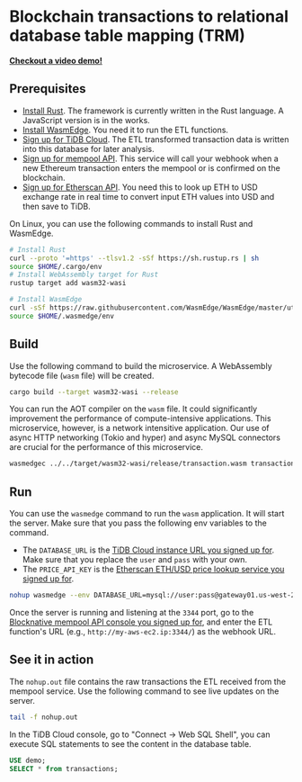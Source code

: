 # Blockchain transactions to relational database table mapping (TRM)

**[Checkout a video demo!](https://www.youtube.com/watch?v=sQCRQeTnBgo)**

## Prerequisites

* [Install Rust](https://www.rust-lang.org/tools/install). The framework is currently written in the Rust language. A JavaScript version is in the works.
* [Install WasmEdge](https://wasmedge.org/book/en/quick_start/install.html). You need it to run the ETL functions.
* [Sign up for TiDB Cloud](https://tidbcloud.com/). The ETL transformed transaction data is written into this database for later analysis.
* [Sign up for mempool API](https://www.blocknative.com/api). This service will call your webhook when a new Ethereum transaction enters the mempool or is confirmed on the blockchain.
* [Sign up for Etherscan API](https://etherscan.io/apis). You need this to look up ETH to USD exchange rate in real time to convert input ETH values into USD and then save to TiDB.

On Linux, you can use the following commands to install Rust and WasmEdge.

```bash
# Install Rust
curl --proto '=https' --tlsv1.2 -sSf https://sh.rustup.rs | sh
source $HOME/.cargo/env
# Install WebAssembly target for Rust
rustup target add wasm32-wasi

# Install WasmEdge
curl -sSf https://raw.githubusercontent.com/WasmEdge/WasmEdge/master/utils/install.sh | bash -s -- -e all
source $HOME/.wasmedge/env
```

## Build

Use the following command to build the microservice. A WebAssembly bytecode file (`wasm` file) will be created.

```bash
cargo build --target wasm32-wasi --release
```

You can run the AOT compiler on the `wasm` file. It could significantly improvement the performance of compute-intensive applications. This microservice, however, is a network intensitive application. Our use of async HTTP networking (Tokio and hyper) and async MySQL connectors are crucial for the performance of this microservice.

```bash
wasmedgec ../../target/wasm32-wasi/release/transaction.wasm transaction.wasm
```

## Run

You can use the `wasmedge` command to run the `wasm` application. It will start the server. Make sure that you pass the following env variables to the command. 

* The `DATABASE_URL` is the [TiDB Cloud instance URL you signed up for](https://tidbcloud.com/). Make sure that you replace the `user` and `pass` with your own.
* The `PRICE_API_KEY` is the [Etherscan ETH/USD price lookup service you signed up for](https://etherscan.io/apis).

```bash
nohup wasmedge --env DATABASE_URL=mysql://user:pass@gateway01.us-west-2.prod.aws.tidbcloud.com:4000/demo --env PRICE_API_KEY=ABCD1234 --env RUST_LOG=info transaction.wasm 2>&1 &
```

Once the server is running and listening at the `3344` port, go to the [Blocknative mempool API console you signed up for](https://www.blocknative.com/api), and enter the ETL function's URL (e.g., `http://my-aws-ec2.ip:3344/`) as the webhook URL.

## See it in action

The `nohup.out` file contains the raw transactions the ETL received from the mempool service. Use the following command to see live updates on the server.

```bash
tail -f nohup.out
```

In the TiDB Cloud console, go to "Connect -> Web SQL Shell", you can execute SQL statements to see the content in the database table.

```sql
USE demo;
SELECT * from transactions;
```

